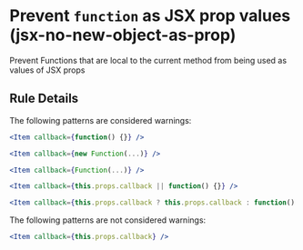 # Prevent `function` as JSX prop values (jsx-no-new-object-as-prop)

Prevent Functions that are local to the current method from being used as values of JSX props

## Rule Details

The following patterns are considered warnings:

```jsx
<Item callback={function() {}} />

<Item callback={new Function(...)} />

<Item callback={Function(...)} />

<Item callback={this.props.callback || function() {}} />

<Item callback={this.props.callback ? this.props.callback : function() {}} />
```

The following patterns are not considered warnings:

```jsx
<Item callback={this.props.callback} />
```
